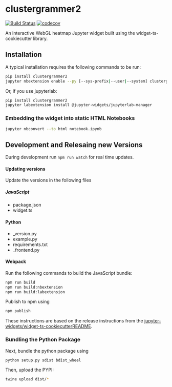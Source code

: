 
# clustergrammer2

[![Build Status](https://travis-ci.org/ismms-himc/clustergrammer2.svg?branch=master)](https://travis-ci.org/ismms-himc/clustergrammer2)
[![codecov](https://codecov.io/gh/ismms-himc/clustergrammer2/branch/master/graph/badge.svg)](https://codecov.io/gh/ismms-himc/clustergrammer2)

An interactive WebGL heatmap Jupyter widget built using the widget-ts-cookiecutter library.

## Installation

A typical installation requires the following commands to be run:

```bash
pip install clustergrammer2
jupyter nbextension enable --py [--sys-prefix|--user|--system] clustergrammer2
```

Or, if you use jupyterlab:

```bash
pip install clustergrammer2
jupyter labextension install @jupyter-widgets/jupyterlab-manager
```

### Embedding the widget into static HTML Notebooks

```bash
jupyter nbconvert --to html notebook.ipynb
```

## Development and Relesaing new Versions

During development run `npm run watch` for real time updates.

#### Updating versions
Update the versions in the following files

##### JavaScript

* package.json
* widget.ts

#### Python

* _version.py
* example.py
* requirements.txt
* _frontend.py


#### Webpack

Run the following commands to build the JavaScript bundle:

```bash
npm run build
npm run build:nbextension
npm run build:labextension
```

Publish to npm using
```bash
npm publish
```

These instructions are based on the release instructions from the [jupyter-widgets/widget-ts-cookiecutterREADME](https://github.com/jupyter-widgets/widget-ts-cookiecutter).

### Bundling the Python Package

Next, bundle the python package using

```bash
python setup.py sdist bdist_wheel
```

Then, upload the PYPI:

```bash
twine upload dist/*
```

